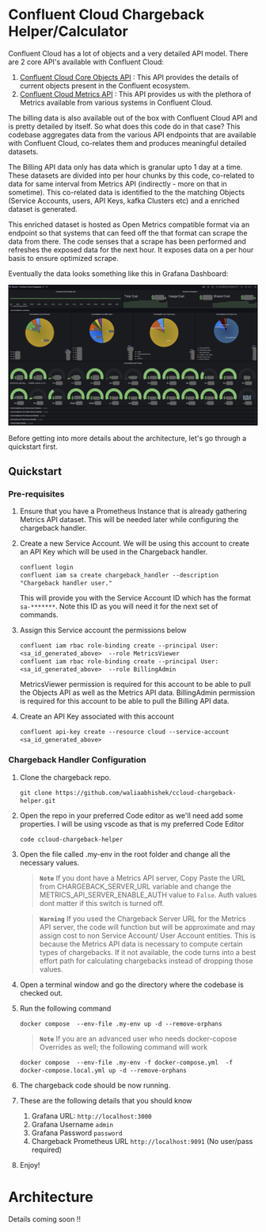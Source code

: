 # Confluent Cloud Chargeback Helper/Calculator

Confluent Cloud has a lot of objects and a very detailed API model. There are 2 core API's available with Confluent
Cloud:

1. [Confluent Cloud Core Objects API](https://docs.confluent.io/cloud/current/api.html) : This API provides the details of current objects present in the Confluent ecosystem.
2. [Confluent Cloud Metrics API](https://api.telemetry.confluent.cloud/docs/descriptors/datasets/cloud) : This API provides us with the plethora of Metrics available from various systems in Confluent Cloud.

The billing data is also available out of the box with Confluent Cloud API and is pretty detailed by itself. So what does this code do in that case? This codebase aggregates data from the various API endpoints that are available with Confluent Cloud, co-relates them and produces meaningful detailed datasets.

The Billing API data only has data which is granular upto 1 day at a time. These datasets are divided into per hour chunks by this code, co-related to data for same interval from Metrics API (indirectly - more on that in sometime). This co-related data is identified to the the matching Objects (Service Accounts, users, API Keys, kafka Clusters etc) and a enriched dataset is generated.

This enriched dataset is hosted as Open Metrics compatible format via an endpoint so that systems that can feed off the that format can scrape the data from there. The code senses that a scrape has been performed and refreshes the exposed data for the next hour. It exposes data on a per hour basis to ensure optimized scrape.

Eventually the data looks something like this in Grafana Dashboard:

![](image.png)

Before getting into more details about the architecture, let's go through a quickstart first.

## Quickstart

### Pre-requisites

1. Ensure that you have a Prometheus Instance that is already gathering Metrics API dataset. This will be needed later while configuring the chargeback handler.

2. Create a new Service Account. We will be using this account to create an API Key which will be used in the Chargeback handler.

   ```
   confluent login
   confluent iam sa create chargeback_handler --description "Chargeback handler user."
   ```

   This will provide you with the Service Account ID which has the format `sa-*******`. Note this ID as you will need it for the next set of commands.

3. Assign this Service account the permissions below

   ```
   confluent iam rbac role-binding create --principal User:<sa_id_generated_above>  --role MetricsViewer
   confluent iam rbac role-binding create --principal User:<sa_id_generated_above>  --role BillingAdmin
   ```

   MetricsViewer permission is required for this account to be able to pull the Objects API as well as the Metrics API data.
   BillingAdmin permission is required for this account to be able to pull the Billing API data.

4. Create an API Key associated with this account
   ```
   confluent api-key create --resource cloud --service-account <sa_id_generated_above>
   ```

### Chargeback Handler Configuration

1. Clone the chargeback repo.

   ```
   git clone https://github.com/waliaabhishek/ccloud-chargeback-helper.git
   ```

2. Open the repo in your preferred Code editor as we'll need add some properties. I will be using vscode as that is my preferred Code Editor

   ```
   code ccloud-chargeback-helper
   ```

3. Open the file called .my-env in the root folder and change all the necessary values.

   > **`Note`**
   > If you dont have a Metrics API server, Copy Paste the URL from CHARGEBACK_SERVER_URL variable and change the METRICS_API_SERVER_ENABLE_AUTH value to `False`. Auth values dont matter if this switch is turned off.

   > **`Warning`**
   > If you used the Chargeback Server URL for the Metrics API server, the code will function but will be approximate and may assign cost to non Service Account/ User Account entities. This is because the Metrics API data is necessary to compute certain types of chargebacks. If it not available, the code turns into a best effort path for calculating chargebacks instead of dropping those values.

4. Open a terminal window and go the directory where the codebase is checked out.
5. Run the following command

   ```
   docker compose  --env-file .my-env up -d --remove-orphans
   ```

   > **`Note`**
   > If you are an advanced user who needs docker-copose Overrides as well; the following command will work

   ```
   docker compose  --env-file .my-env -f docker-compose.yml  -f docker-compose.local.yml up -d --remove-orphans
   ```

6. The chargeback code should be now running.

7. These are the following details that you should know

   1. Grafana URL: `http://localhost:3000`
   2. Grafana Username `admin`
   3. Grafana Password `password`
   4. Chargeback Prometheus URL `http://localhost:9091` (No user/pass required)

8. Enjoy!

# Architecture

Details coming soon !!
